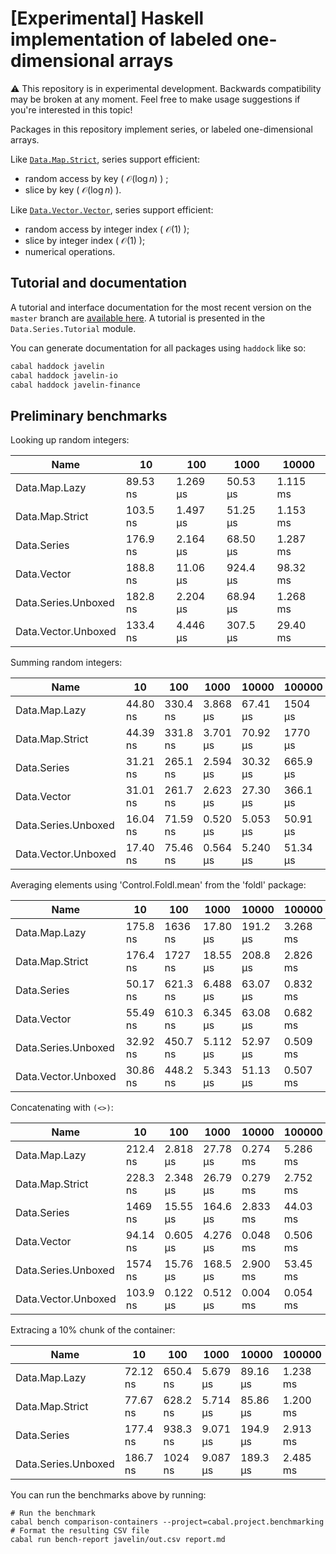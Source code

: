 # [Experimental] Haskell implementation of labeled one-dimensional arrays

:warning: This repository is in experimental development. Backwards compatibility may be broken at any moment. Feel free to make usage suggestions if you're interested in this topic!

Packages in this repository implement series, or labeled one-dimensional arrays.

Like [`Data.Map.Strict`](https://hackage.haskell.org/package/containers/docs/Data-Map-Strict.html), series support efficient:

* random access by key ( $\mathcal{O}\left( \log n \right)$ ) ;
* slice by key ( $\mathcal{O}\left( \log n \right)$ ).

Like [`Data.Vector.Vector`](https://hackage.haskell.org/package/vector/docs/Data-Vector.html), series support efficient:

* random access by integer index ( $\mathcal{O}\left( 1 \right)$ );
* slice by integer index ( $\mathcal{O}\left( 1 \right)$ );
* numerical operations.

## Tutorial and documentation

A tutorial and interface documentation for the most recent version on the `master` branch are [available here](https://laurentrdc.github.io/javelin/). 
A tutorial is presented in the `Data.Series.Tutorial` module.

You can generate documentation for all packages using `haddock` like so:

```bash
cabal haddock javelin
cabal haddock javelin-io
cabal haddock javelin-finance
```

## Preliminary benchmarks

Looking up random integers:

|Name|10|100|1000|10000|
|---|---|---|---|---|
|Data.Map.Lazy|89.53 ns|1.269 μs|50.53 μs|1.115 ms|
|Data.Map.Strict|103.5 ns|1.497 μs|51.25 μs|1.153 ms|
|Data.Series|176.9 ns|2.164 μs|68.50 μs|1.287 ms|
|Data.Vector|188.8 ns|11.06 μs|924.4 μs|98.32 ms|
|Data.Series.Unboxed|182.8 ns|2.204 μs|68.94 μs|1.268 ms|
|Data.Vector.Unboxed|133.4 ns|4.446 μs|307.5 μs|29.40 ms|

Summing random integers:

|Name|10|100|1000|10000|100000|1000000|
|---|---|---|---|---|---|---|
|Data.Map.Lazy|44.80 ns|330.4 ns|3.868 μs|67.41 μs|1504 μs|20.14 ms|
|Data.Map.Strict|44.39 ns|331.8 ns|3.701 μs|70.92 μs|1770 μs|21.08 ms|
|Data.Series|31.21 ns|265.1 ns|2.594 μs|30.32 μs|665.9 μs|13.94 ms|
|Data.Vector|31.01 ns|261.7 ns|2.623 μs|27.30 μs|366.1 μs|5.814 ms|
|Data.Series.Unboxed|16.04 ns|71.59 ns|0.520 μs|5.053 μs|50.91 μs|0.608 ms|
|Data.Vector.Unboxed|17.40 ns|75.46 ns|0.564 μs|5.240 μs|51.34 μs|0.612 ms|

Averaging elements using 'Control.Foldl.mean' from the 'foldl' package:

|Name|10|100|1000|10000|100000|1000000|
|---|---|---|---|---|---|---|
|Data.Map.Lazy|175.8 ns|1636 ns|17.80 μs|191.2 μs|3.268 ms|64.55 ms|
|Data.Map.Strict|176.4 ns|1727 ns|18.55 μs|208.8 μs|2.826 ms|69.86 ms|
|Data.Series|50.17 ns|621.3 ns|6.488 μs|63.07 μs|0.832 ms|13.66 ms|
|Data.Vector|55.49 ns|610.3 ns|6.345 μs|63.08 μs|0.682 ms|7.606 ms|
|Data.Series.Unboxed|32.92 ns|450.7 ns|5.112 μs|52.97 μs|0.509 ms|5.353 ms|
|Data.Vector.Unboxed|30.86 ns|448.2 ns|5.343 μs|51.13 μs|0.507 ms|5.420 ms|

Concatenating with `(<>)`:

|Name|10|100|1000|10000|100000|1000000|
|---|---|---|---|---|---|---|
|Data.Map.Lazy|212.4 ns|2.818 μs|27.78 μs|0.274 ms|5.286 ms|67.65 ms|
|Data.Map.Strict|228.3 ns|2.348 μs|26.79 μs|0.279 ms|2.752 ms|40.90 ms|
|Data.Series|1469 ns|15.55 μs|164.6 μs|2.833 ms|44.03 ms|550.2 ms|
|Data.Vector|94.14 ns|0.605 μs|4.276 μs|0.048 ms|0.506 ms|5.337 ms|
|Data.Series.Unboxed|1574 ns|15.76 μs|168.5 μs|2.900 ms|53.45 ms|565.5 ms|
|Data.Vector.Unboxed|103.9 ns|0.122 μs|0.512 μs|0.004 ms|0.054 ms|0.609 ms|

Extracing a 10% chunk of the container:

|Name|10|100|1000|10000|100000|1000000|
|---|---|---|---|---|---|---|
|Data.Map.Lazy|72.12 ns|650.4 ns|5.679 μs|89.16 μs|1.238 ms|31.56 ms|
|Data.Map.Strict|77.67 ns|628.2 ns|5.714 μs|85.86 μs|1.200 ms|20.89 ms|
|Data.Series|177.4 ns|938.3 ns|9.071 μs|194.9 μs|2.913 ms|44.76 ms|
|Data.Series.Unboxed|186.7 ns|1024 ns|9.087 μs|189.3 μs|2.485 ms|42.68 ms|

You can run the benchmarks above by running:

```shell
# Run the benchmark
cabal bench comparison-containers --project=cabal.project.benchmarking
# Format the resulting CSV file
cabal run bench-report javelin/out.csv report.md
```